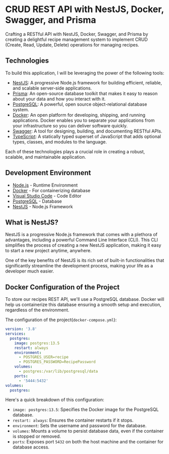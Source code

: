 # CRUD REST API with NestJS, Docker, Swagger, and Prisma

Crafting a RESTful API with NestJS, Docker, Swagger, and Prisma by creating a delightful recipe management system to implement CRUD (Create, Read, Update, Delete) operations for managing recipes.

## Technologies

To build this application, I will be leveraging the power of the following tools:
- [NestJS](https://nestjs.com/): A progressive Node.js framework for building efficient, reliable, and scalable server-side applications.
- [Prisma](https://www.prisma.io/): An open-source database toolkit that makes it easy to reason about your data and how you interact with it.
- [PostgreSQL](https://www.postgresql.org/): A powerful, open source object-relational database system.
- [Docker](https://www.docker.com/): An open platform for developing, shipping, and running applications. Docker enables you to separate your applications from your infrastructure so you can deliver software quickly.
- [Swagger](https://swagger.io/): A tool for designing, building, and documenting RESTful APIs.
- [TypeScript](https://www.typescriptlang.org/): A statically typed superset of JavaScript that adds optional types, classes, and modules to the language.

Each of these technologies plays a crucial role in creating a robust, scalable, and maintainable application.

## Development Environment

- [Node.js](https://nodejs.org/en/download/) - Runtime Environment
- [Docker](https://www.docker.com/get-started/) - For containerizing database
- [Visual Studio Code](https://code.visualstudio.com/Download) - Code Editor
- [PostgreSQL](https://www.postgresql.org/download/) - Database
- [NestJS](https://docs.nestjs.com/) - Node.js Framework

## What is NestJS?

NestJS is a progressive Node.js framework that comes with a plethora of advantages, including a powerful Command Line Interface (CLI). This CLI simplifies the process of creating a new NestJS application, making it easy to start a new project anytime, anywhere.

One of the key benefits of NestJS is its rich set of built-in functionalities that significantly streamline the development process, making your life as a developer much easier.

## Docker Configuration of the Project
To store our recipes REST API, we'll use a PostgreSQL database. Docker will help us containerize this database ensuring a smooth setup and execution, regardless of the environment.

The configuration of the project(`docker-compose.yml`):
```yml
version: '3.8'
services:
  postgres:
    image: postgres:13.5
    restart: always
    environment:
      - POSTGRES_USER=recipe
      - POSTGRES_PASSWORD=RecipePassword
    volumes:
      - postgres:/var/lib/postgresql/data
    ports:
      - '5444:5432'
volumes:
  postgres:
```

Here's a quick breakdown of this configuration:
- `image: postgres:13.5`: Specifies the Docker image for the PostgreSQL database.
- `restart: always`: Ensures the container restarts if it stops.
- `environment`: Sets the username and password for the database.
- `volumes`: Mounts a volume to persist database data, even if the container is stopped or removed.
- `ports`: Exposes port `5432` on both the host machine and the container for database access.
